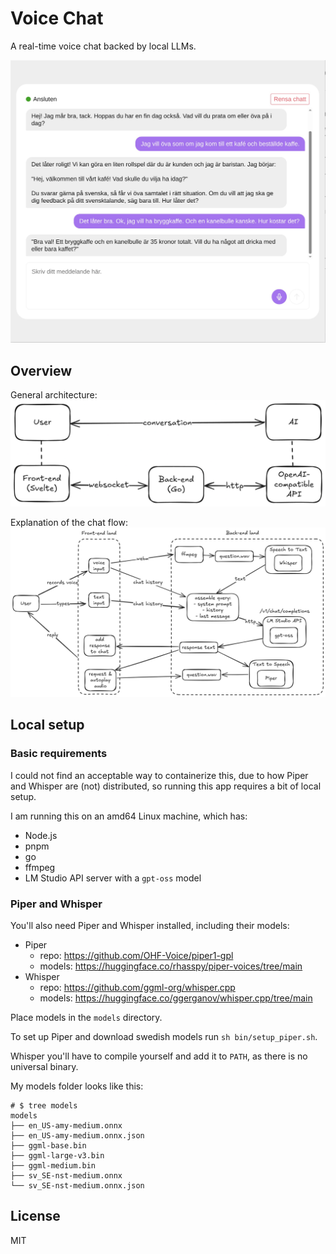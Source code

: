 # Voice Chat
A real-time voice chat backed by local LLMs.

![App screenshot](media/screenshot.jpg)

## Overview
General architecture:
![General overview chart](media/overview.png)

Explanation of the chat flow:
![Chat flow chart](media/schema.png)

## Local setup
### Basic requirements
I could not find an acceptable way to containerize this,
due to how Piper and Whisper are (not) distributed,
so running this app requires a bit of local setup.

I am running this on an amd64 Linux machine, which has:
- Node.js
- pnpm
- go
- ffmpeg
- LM Studio API server with a `gpt-oss` model

### Piper and Whisper
You'll also need Piper and Whisper installed, including their models:
- Piper
  - repo: https://github.com/OHF-Voice/piper1-gpl
  - models: https://huggingface.co/rhasspy/piper-voices/tree/main
- Whisper
  - repo: https://github.com/ggml-org/whisper.cpp
  - models: https://huggingface.co/ggerganov/whisper.cpp/tree/main

Place models in the `models` directory.

To set up Piper and download swedish models run `sh bin/setup_piper.sh`.

Whisper you'll have to compile yourself and add it to `PATH`,
as there is no universal binary.

My models folder looks like this:
```shell
# $ tree models
models
├── en_US-amy-medium.onnx
├── en_US-amy-medium.onnx.json
├── ggml-base.bin
├── ggml-large-v3.bin
├── ggml-medium.bin
├── sv_SE-nst-medium.onnx
└── sv_SE-nst-medium.onnx.json
```

## License
MIT
